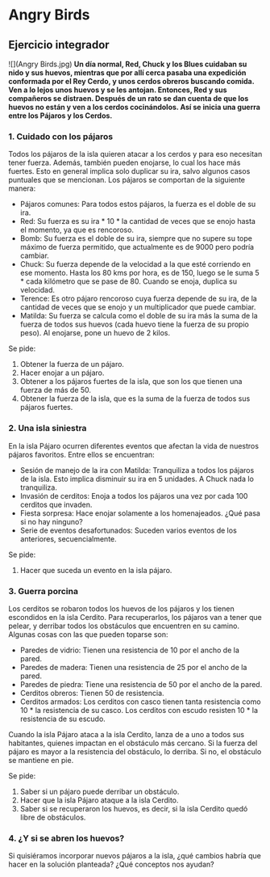 # Angry Birds
## Ejercicio integrador

![](Angry Birds.jpg)
**Un día normal, Red, Chuck y los Blues cuidaban su nido y sus huevos, mientras que por allí cerca pasaba una expedición conformada por el Rey Cerdo, y unos cerdos obreros buscando comida. Ven a lo lejos unos huevos y se les antojan. Entonces, Red y sus compañeros se distraen. Después de un rato se dan cuenta de que los huevos no están y ven a los cerdos cocinándolos. Así se inicia una guerra entre los Pájaros y los Cerdos.**

### 1. Cuidado con los pájaros

Todos los pájaros de la isla quieren atacar a los cerdos y para eso necesitan tener fuerza. Además, también pueden enojarse, lo cual los hace más fuertes. Esto en general implica solo duplicar su ira, salvo algunos casos puntuales que se mencionan. Los pájaros se comportan de la siguiente manera:

- Pájaros comunes: Para todos estos pájaros, la fuerza es el doble de su ira.
- Red: Su fuerza es su ira * 10 * la cantidad de veces que se enojo hasta el momento, ya que es rencoroso. 
- Bomb: Su fuerza es el doble de su ira, siempre que no supere su tope máximo de fuerza permitido, que actualmente es de 9000 pero podría cambiar. 
- Chuck: Su fuerza depende de la velocidad a la que esté corriendo en ese momento. Hasta los 80 kms por hora, es de 150, luego se le suma 5 * cada kilómetro que se pase de 80. Cuando se enoja, duplica su velocidad.
- Terence: Es otro pájaro rencoroso cuya fuerza depende de su ira, de la cantidad de veces que se enojo  y un multiplicador que puede cambiar. 
- Matilda: Su fuerza se calcula como el doble de su ira más la suma de la fuerza de todos sus huevos (cada huevo tiene la fuerza de su propio peso). Al enojarse, pone un huevo de 2 kilos. 

Se pide:

  1. Obtener la fuerza de un pájaro.
  2. Hacer enojar a un pájaro.
  3. Obtener a los pájaros fuertes de la isla, que son los que tienen una fuerza de más de 50.
  4. Obtener la fuerza de la isla, que es la suma de la fuerza de todos sus pájaros fuertes.


### 2. Una isla siniestra

En la isla Pájaro ocurren diferentes eventos que afectan la vida de nuestros pájaros favoritos. 
Entre ellos se encuentran: 
- Sesión de manejo de la ira con Matilda: Tranquiliza a todos los pájaros de la isla. Esto implica disminuir su ira en 5 unidades. A Chuck nada lo tranquiliza.
- Invasión de cerditos: Enoja a todos los pájaros una vez por cada 100 cerditos que invaden.
- Fiesta sorpresa: Hace enojar solamente a los homenajeados. ¿Qué pasa si no hay ninguno? 
- Serie de eventos desafortunados: Suceden varios eventos de los anteriores, secuencialmente.

Se pide:

  1. Hacer que suceda un evento en la isla pájaro.

### 3. Guerra porcina

Los cerditos se robaron todos los huevos de los pájaros y los tienen escondidos en la isla Cerdito. Para recuperarlos, los pájaros van a tener que pelear, y derribar todos los obstáculos que encuentren en su camino. Algunas cosas con las que pueden toparse son:

- Paredes de vidrio: Tienen una resistencia de 10 por el ancho de la pared.
- Paredes de madera: Tienen una resistencia de 25 por el ancho de la pared.
- Paredes de piedra: Tiene una resistencia de 50 por el ancho de la pared.
- Cerditos obreros: Tienen 50 de resistencia.
- Cerditos armados: Los cerditos con casco tienen tanta resistencia como 10 * la resistencia de su casco. Los cerditos con escudo resisten 10 * la resistencia de su escudo.

Cuando la isla Pájaro ataca a la isla Cerdito, lanza de a uno a todos sus habitantes, quienes impactan en el obstáculo más cercano. Si la fuerza del pájaro es mayor a la resistencia del obstáculo, lo derriba. Si no, el obstáculo se mantiene en pie.

Se pide:

  1. Saber si un pájaro puede derribar un obstáculo.
  2. Hacer que la isla Pájaro ataque a la isla Cerdito.
  3. Saber si se recuperaron los huevos, es decir, si la isla Cerdito quedó libre de obstáculos.

### 4. ¿Y si se abren los huevos?

Si quisiéramos incorporar nuevos pájaros a la isla, ¿qué cambios habría que hacer en la solución planteada? ¿Qué conceptos nos ayudan?
